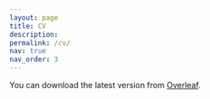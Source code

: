 ```yaml
---
layout: page
title: CV
description: 
permalink: /cv/
nav: true
nav_order: 3
---
```


You can download the latest version from [Overleaf](https://www.overleaf.com/read/jzhpfbnvsbvs).

<object data="../assets/pdf/Emily-Jensen-CV-11Mar2024.pdf" width="1000" height="1000" type='application/pdf'></object>
